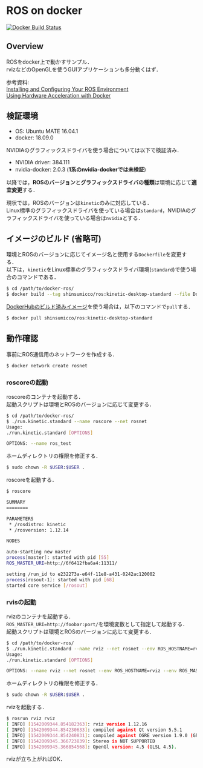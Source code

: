 # ROS on docker

[![Docker Build Status](https://img.shields.io/docker/cloud/build/shinsumicco/ros.svg)](https://hub.docker.com/r/shinsumicco/ros)

## Overview

ROSをdocker上で動かすサンプル．  
rvizなどのOpenGLを使うGUIアプリケーションも多分動くはず．

参考資料:  
[Installing and Configuring Your ROS Environment](http://wiki.ros.org/ROS/Tutorials/InstallingandConfiguringROSEnvironment)  
[Using Hardware Acceleration with Docker](http://wiki.ros.org/docker/Tutorials/Hardware%20Acceleration)

## 検証環境

- OS: Ubuntu MATE 16.04.1
- docker: 18.09.0

NVIDIAのグラフィックスドライバを使う場合については以下で検証済み．

- NVIDIA driver: 384.111
- nvidia-docker: 2.0.3 (**1系のnvidia-dockerでは未検証**)

以降では，**ROSのバージョン**と**グラフィックスドライバの種類**は環境に応じて**適宜変更**する．

現状では，ROSのバージョンは`kinetic`のみに対応している．  
Linux標準のグラフィックスドライバを使っている場合は`standard`，NVIDIAのグラフィックスドライバを使っている場合は`nvidia`とする．

## イメージのビルド (省略可)

環境とROSのバージョンに応じてイメージ名と使用する`Dockerfile`を変更する．  
以下は，`kinetic`をLinux標準のグラフィックスドライバ環境(`standard`)で使う場合のコマンドである．

```bash
$ cd /path/to/docker-ros/
$ docker build --tag shinsumicco/ros:kinetic-desktop-standard --file Dockerfile.kinetic.standard .
```

[DockerHubのビルド済みイメージ](https://hub.docker.com/r/shinsumicco/ros)を使う場合は，以下のコマンドで`pull`する．

```bash
$ docker pull shinsumicco/ros:kinetic-desktop-standard
```

## 動作確認

事前にROS通信用のネットワークを作成する．

```bash
$ docker network create rosnet
```

### roscoreの起動

roscoreのコンテナを起動する．  
起動スクリプトは環境とROSのバージョンに応じて変更する．

```bash
$ cd /path/to/docker-ros/
$ ./run.kinetic.standard --name roscore --net rosnet
Usage:
./run.kinetic.standard [OPTIONS]

OPTIONS: --name ros_test
```

ホームディレクトリの権限を修正する．
```bash
$ sudo chown -R $USER:$USER .
```

roscoreを起動する．

```bash
$ roscore

SUMMARY
========

PARAMETERS
 * /rosdistro: kinetic
 * /rosversion: 1.12.14

NODES

auto-starting new master
process[master]: started with pid [55]
ROS_MASTER_URI=http://6f6412fba6a4:11311/

setting /run_id to e232273a-e64f-11e8-a431-0242ac120002
process[rosout-1]: started with pid [68]
started core service [/rosout]
```

### rvisの起動

rvizのコンテナを起動する．  
`ROS_MASTER_URI=http://foobar:port/`を環境変数として指定して起動する．  
起動スクリプトは環境とROSのバージョンに応じて変更する．

```bash
$ cd /path/to/docker-ros/
$ ./run.kinetic.standard --name rviz --net rosnet --env ROS_HOSTNAME=rviz --env ROS_MASTER_URI=http://6f6412fba6a4:11311/
Usage:
./run.kinetic.standard [OPTIONS]

OPTIONS: --name rviz --net rosnet --env ROS_HOSTNAME=rviz --env ROS_MASTER_URI=http://6f6412fba6a4:11311/
```

ホームディレクトリの権限を修正する．
```bash
$ sudo chown -R $USER:$USER .
```

rvizを起動する．

```bash
$ rosrun rviz rviz
[ INFO] [1542009344.854182363]: rviz version 1.12.16
[ INFO] [1542009344.854230633]: compiled against Qt version 5.5.1
[ INFO] [1542009344.854240831]: compiled against OGRE version 1.9.0 (Ghadamon)
[ INFO] [1542009345.366723839]: Stereo is NOT SUPPORTED
[ INFO] [1542009345.366854568]: OpenGl version: 4.5 (GLSL 4.5).
```

rvizが立ち上がればOK．
